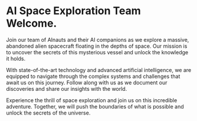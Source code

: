 <!--
Write me markdown content of website with wallpaper:

"A team of AInauts and their AI companions exploring a massive, abandoned alien spacecraft floating in the depths of space."

The header of the page should not be copy of the text but rather a real content of the website which is using this wallpaper.
-->

<!--font:Poppins-->

# AI Space Exploration Team Welcome.

Join our team of AInauts and their AI companions as we explore a massive, abandoned alien spacecraft floating in the depths of space. Our mission is to uncover the secrets of this mysterious vessel and unlock the knowledge it holds.

With state-of-the-art technology and advanced artificial intelligence, we are equipped to navigate through the complex systems and challenges that await us on this journey. Follow along with us as we document our discoveries and share our insights with the world.

Experience the thrill of space exploration and join us on this incredible adventure. Together, we will push the boundaries of what is possible and unlock the secrets of the universe.
